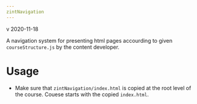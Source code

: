 ```yaml
---
zintNavigation
---
```


v 2020-11-18

A navigation system for presenting html pages accourding to given `courseStructure.js` by the content developer.

# Usage

- Make sure that `zintNavigation/index.html` is copied at the root level of the course.
Couese starts with the copied `index.html`.